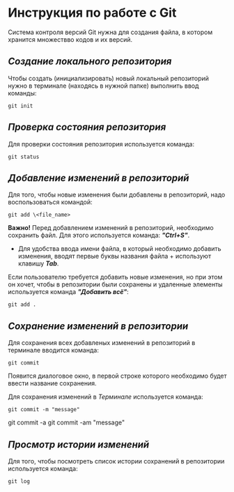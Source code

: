 # **Инструкция по работе с Git**

Система контроля версий Git нужна для создания файла, в котором хранится множествво кодов и их версий.

## *Создание локального репозитория*

Чтобы создать (инициализировать) новый локальный репозиторий нужно в терминале (находясь в нужной папке) выполнить ввод команды:

    git init

## *Проверка состояния репозитория*

Для проверки состояния репозитория используется команда:

    git status

## *Добавление изменений в репозиторий*

 Для того, чтобы новые изменения были добавлены в репозиторий, надо воспользоваться командой:

    git add \<file_name>
 
  **Важно!** Перед добавлением изменений в репозиторий, необходимо сохранить файл. Для этого используется команда: ***"Ctrl+S"***.

 - Для удобства ввода имени файла, в который необходимо добавить изменения, вводят первые буквы названия файла + используют клавишу ***Tab***.

Если пользователю требуется добавить новые изменения, но при этом он хочет, чтобы в репозитории были сохранены и удаленные элементы используется команда ***"Добавить всё"***:

    git add .

## *Сохранение изменений в репозитории*

Для сохранения всех добавленых изменений в репозиторий в терминале вводится команда:

    git commit

Появится диалоговое окно, в первой строке которого необходимо будет ввести название сохранения. 

Для сохранения изменений в *Терминале* используется команда:

    git commit -m "message"

git commit -a 
git commit -am "message"

## *Просмотр истории изменений*

Для того, чтобы посмотреть список истории сохранений в репозитории используется команда:

    git log

